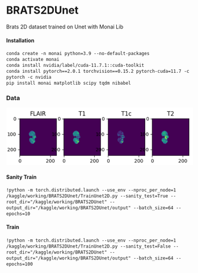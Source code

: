 # BRATS2DUnet
Brats 2D dataset trained on Unet with Monai Lib


#### Installation 
```
conda create -n monai python=3.9 --no-default-packages
conda activate monai
conda install nvidia/label/cuda-11.7.1::cuda-toolkit
conda install pytorch==2.0.1 torchvision==0.15.2 pytorch-cuda=11.7 -c pytorch -c nvidia
pip install monai matplotlib scipy tqdm nibabel
```

### Data
<!-- <img href="./images/MRIChannels.png"/> -->
![plot](./images/MRIChannels.png)
#### Sanity Train
```
!python -m torch.distributed.launch --use_env --nproc_per_node=1 /kaggle/working/BRATS2DUnet/TrainUnet2D.py --sanity_test=True --root_dir="/kaggle/working/BRATS2DUnet" --output_dir="/kaggle/working/BRATS2DUnet/output" --batch_size=64 --epochs=10
```

#### Train
```
!python -m torch.distributed.launch --use_env --nproc_per_node=1 /kaggle/working/BRATS2DUnet/TrainUnet2D.py --sanity_test=False --root_dir="/kaggle/working/BRATS2DUnet" --output_dir="/kaggle/working/BRATS2DUnet/output" --batch_size=64 --epochs=100
```
